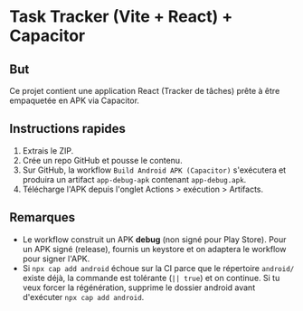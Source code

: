 # Task Tracker (Vite + React) + Capacitor

## But
Ce projet contient une application React (Tracker de tâches) prête à être empaquetée en APK via Capacitor.

## Instructions rapides
1. Extrais le ZIP.
2. Crée un repo GitHub et pousse le contenu.
3. Sur GitHub, la workflow `Build Android APK (Capacitor)` s'exécutera et produira un artifact `app-debug-apk` contenant `app-debug.apk`.
4. Télécharge l'APK depuis l'onglet Actions > exécution > Artifacts.

## Remarques
- Le workflow construit un APK **debug** (non signé pour Play Store). Pour un APK signé (release), fournis un keystore et on adaptera le workflow pour signer l'APK.
- Si `npx cap add android` échoue sur la CI parce que le répertoire `android/` existe déjà, la commande est tolérante (`|| true`) et on continue. Si tu veux forcer la régénération, supprime le dossier android avant d'exécuter `npx cap add android`.
